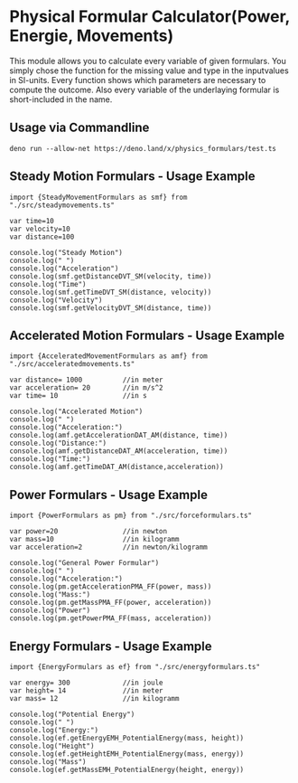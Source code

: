 # Physical Formular Calculator(Power, Energie, Movements)

This module allows you to calculate every variable of given formulars. You simply chose the function for the missing value and type in the inputvalues in SI-units. Every function shows which parameters are necessary to compute the outcome. Also every variable of the underlaying formular is short-included in the name. 


## Usage via Commandline
```
deno run --allow-net https://deno.land/x/physics_formulars/test.ts
```

## Steady Motion Formulars - Usage Example
```
import {SteadyMovementFormulars as smf} from "./src/steadymovements.ts"

var time=10
var velocity=10
var distance=100

console.log("Steady Motion")
console.log(" ")
console.log("Acceleration")
console.log(smf.getDistanceDVT_SM(velocity, time))
console.log("Time")
console.log(smf.getTimeDVT_SM(distance, velocity))
console.log("Velocity")
console.log(smf.getVelocityDVT_SM(distance, time))
```


## Accelerated Motion Formulars - Usage Example
```
import {AcceleratedMovementFormulars as amf} from "./src/acceleratedmovements.ts"

var distance= 1000          //in meter
var acceleration= 20        //in m/s^2
var time= 10                //in s

console.log("Accelerated Motion")
console.log(" ")
console.log("Acceleration:")
console.log(amf.getAccelerationDAT_AM(distance, time))
console.log("Distance:")
console.log(amf.getDistanceDAT_AM(acceleration, time))
console.log("Time:")
console.log(amf.getTimeDAT_AM(distance,acceleration))
```


## Power Formulars - Usage Example
```
import {PowerFormulars as pm} from "./src/forceformulars.ts"

var power=20                //in newton
var mass=10                 //in kilogramm
var acceleration=2          //in newton/kilogramm

console.log("General Power Formular")
console.log(" ")
console.log("Acceleration:")
console.log(pm.getAccelerationPMA_FF(power, mass))
console.log("Mass:")
console.log(pm.getMassPMA_FF(power, acceleration))
console.log("Power")
console.log(pm.getPowerPMA_FF(mass, acceleration))
```


## Energy Formulars - Usage Example
```
import {EnergyFormulars as ef} from "./src/energyformulars.ts"

var energy= 300             //in joule
var height= 14              //in meter
var mass= 12                //in kilogramm

console.log("Potential Energy")
console.log(" ")
console.log("Energy:")
console.log(ef.getEnergyEMH_PotentialEnergy(mass, height))
console.log("Height")
console.log(ef.getHeightEMH_PotentialEnergy(mass, energy))
console.log("Mass")
console.log(ef.getMassEMH_PotentialEnergy(height, energy))
```